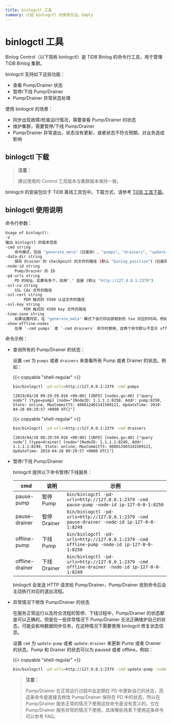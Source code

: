 ```yaml
---
title: binlogctl 工具
summary: 介绍 binlogctl 的使用方法。Empty
---
```


# binlogctl 工具

Binlog Control（以下简称 binlogctl）是 TiDB Binlog 的命令行工具，用于管理 TiDB Binlog 集群。

binlogctl 支持如下这些功能：

* 查看 Pump/Drainer 状态
* 暂停/下线 Pump/Drainer
* Pump/Drainer 异常状态处理

使用 binlogctl 的场景：

* 同步出现故障/检查运行情况，需要查看 Pump/Drainer 的状态
* 维护集群，需要暂停/下线 Pump/Drainer
* Pump/Drainer 异常退出，状态没有更新，或者状态不符合预期，对业务造成影响

## binlogctl 下载

> **注意：**
>
> 建议使用的 Control 工具版本与集群版本保持一致。

binlogctl 的安装包位于 TiDB 离线工具包中。下载方式，请参考 [TiDB 工具下载](/download-ecosystem-tools.md)。

## binlogctl 使用说明

命令行参数：

```bash
Usage of binlogctl:
-V
输出 binlogctl 的版本信息
-cmd string
    命令模式，包括 "generate_meta"（已废弃）, "pumps", "drainers", "update-pump" ,"update-drainer", "pause-pump", "pause-drainer", "offline-pump", "offline-drainer"
-data-dir string
    保存 Drainer 的 checkpoint 的文件的路径 (默认 "binlog_position")（已废弃）
-node-id string
    Pump/Drainer 的 ID
-pd-urls string
    PD 的地址，如果有多个，则用"," 连接 (默认 "http://127.0.0.1:2379")
-ssl-ca string
    SSL CAs 文件的路径
-ssl-cert string
        PEM 格式的 X509 认证文件的路径
-ssl-key string
        PEM 格式的 X509 key 文件的路径
-time-zone string
    如果设置时区，在 "generate_meta" 模式下会打印出获取到的 tso 对应的时间。例如 "Asia/Shanghai" 为 CST 时区，"Local" 为本地时区
-show-offline-nodes
    在用 `-cmd pumps` 或 `-cmd drainers` 命令时使用，这两个命令默认不显示 offline 的节点，仅当明确指定 `-show-offline-nodes` 时会显示
```

命令示例：

- 查询所有的 Pump/Drainer 的状态：

    设置 `cmd` 为 `pumps` 或者 `drainers` 来查看所有 Pump 或者 Drainer 的状态。例如：

    {{< copyable "shell-regular" >}}

    ```bash
    bin/binlogctl -pd-urls=http://127.0.0.1:2379 -cmd pumps
    ```

    ```
    [2019/04/28 09:29:59.016 +00:00] [INFO] [nodes.go:48] ["query node"] [type=pump] [node="{NodeID: 1.1.1.1:8250, Addr: pump:8250, State: online, MaxCommitTS: 408012403141509121, UpdateTime: 2019-04-28 09:29:57 +0000 UTC}"]
    ```

    {{< copyable "shell-regular" >}}

    ```bash
    bin/binlogctl -pd-urls=http://127.0.0.1:2379 -cmd drainers
    ```

    ```
    [2019/04/28 09:29:59.016 +00:00] [INFO] [nodes.go:48] ["query node"] [type=drainer] [node="{NodeID: 1.1.1.1:8249, Addr: 1.1.1.1:8249, State: online, MaxCommitTS: 408012403141509121, UpdateTime: 2019-04-28 09:29:57 +0000 UTC}"]
    ```

- 暂停/下线 Pump/Drainer

    binlogctl 提供以下命令暂停/下线服务：

    | cmd             | 说明           | 示例                                                                                             |
    | --------------- | ------------- | ------------------------------------------------------------------------------------------------|
    | pause-pump      | 暂停 Pump      | `bin/binlogctl -pd-urls=http://127.0.0.1:2379 -cmd pause-pump -node-id ip-127-0-0-1:8250`       |
    | pause-drainer   | 暂停 Drainer   | `bin/binlogctl -pd-urls=http://127.0.0.1:2379 -cmd pause-drainer -node-id ip-127-0-0-1:8249`    |
    | offline-pump    | 下线 Pump      | `bin/binlogctl -pd-urls=http://127.0.0.1:2379 -cmd offline-pump -node-id ip-127-0-0-1:8250`     |
    | offline-drainer | 下线 Drainer   | `bin/binlogctl -pd-urls=http://127.0.0.1:2379 -cmd offline-drainer -node-id ip-127-0-0-1:8249`  |

    binlogctl 会发送 HTTP 请求给 Pump/Drainer，Pump/Drainer 收到命令后会主动执行对应的退出流程。

- 异常情况下修改 Pump/Drainer 的状态

    在服务正常运行以及符合流程的暂停、下线过程中，Pump/Drainer 的状态都是可以正确的。但是在一些异常情况下 Pump/Drainer 无法正确维护自己的状态，可能会影响数据同步任务，在这种情况下需要使用 binlogctl 修复状态信息。

    设置 `cmd` 为 `update-pump` 或者 `update-drainer` 来更新 Pump 或者 Drainer 的状态。Pump 和 Drainer 的状态可以为 paused 或者 offline。例如：

    {{< copyable "shell-regular" >}}

    ```bash
    bin/binlogctl -pd-urls=http://127.0.0.1:2379 -cmd update-pump -node-id ip-127-0-0-1:8250 -state paused
    ```

    > **注意：**
    >
    > Pump/Drainer 在正常运行过程中会定期在 PD 中更新自己的状态，而这条命令是直接去修改 Pump/Drainer 保存在 PD 中的状态，所以在 Pump/Drainer 服务正常的情况下使用这些命令是没有意义的。仅在 Pump/Drainer 服务异常的情况下使用，具体哪些场景下使用这条命令可以参考 FAQ。